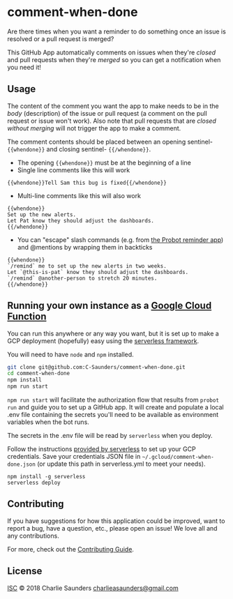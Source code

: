 # comment-when-done

Are there times when you want a reminder to do something once an issue is resolved or a pull request is merged?

This GitHub App automatically comments on issues when they're _closed_ and pull requests when they're _merged_ so you can get a notification when you need it!

## Usage

The content of the comment you want the app to make needs to be in the _body_  (description) of the issue or pull request (a comment on the pull request or issue won't work). Also note that pull requests that are _closed without merging_ will not trigger the app to make a comment.

The comment contents should be placed between an opening sentinel- `{{whendone}}` and closing sentinel- `{{/whendone}}`.
* The opening `{{whendone}}` must be at the beginning of a line
* Single line comments like this will work
```
{{whendone}}Tell Sam this bug is fixed{{/whendone}}
```
* Multi-line comments like this will also work
```
{{whendone}}
Set up the new alerts.
Let Pat know they should adjust the dashboards.
{{/whendone}}
```
* You can "escape" slash commands (e.g. from [the Probot reminder app](https://github.com/probot/reminders)) and @mentions by wrapping them in backticks
```
{{whendone}}
`/remind` me to set up the new alerts in two weeks.
Let `@this-is-pat` know they should adjust the dashboards.
`/remind` @another-person to stretch 20 minutes.
{{/whendone}}
```

## Running your own instance as a [Google Cloud Function](https://cloud.google.com/functions/)

You can run this anywhere or any way you want, but it is set up to make a GCP deployment (hopefully) easy using the [serverless framework](https://serverless.com/).

You will need to have `node` and `npm` installed.
```sh
git clone git@github.com:C-Saunders/comment-when-done.git
cd comment-when-done
npm install
npm run start
```

`npm run start` will facilitate the authorization flow that results from `probot run` and guide you to set up a GitHub app. It will create and populate a local .env file containing the secrets you'll need to be available as environment variables when the bot runs.

The secrets in the .env file will be read by `serverless` when you deploy.

Follow the instructions [provided by serverless](https://serverless.com/framework/docs/providers/google/guide/quick-start#2-set-up-the-credentials) to set up your GCP credentials. Save your credentials JSON file in `~/.gcloud/comment-when-done.json` (or update this path in serverless.yml to meet your needs).

```
npm install -g serverless
serverless deploy
```

## Contributing

If you have suggestions for how this application could be improved, want to report a bug, have a question, etc., please open an issue! We love all and any contributions.

For more, check out the [Contributing Guide](CONTRIBUTING.md).

## License

[ISC](LICENSE) © 2018 Charlie Saunders <charlieasaunders@gmail.com>
